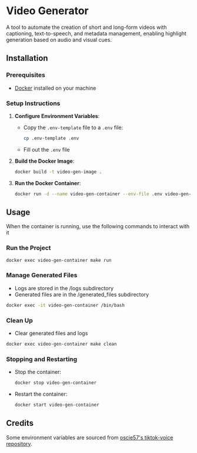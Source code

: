 # Video Generator
A tool to automate the creation of short and long-form videos with captioning, text-to-speech, and metadata management, enabling highlight generation based on audio and visual cues.

## Installation

### Prerequisites
- [Docker](https://www.docker.com/get-started) installed on your machine

### Setup Instructions

1. **Configure Environment Variables**: 
   - Copy the `.env-template` file to a `.env` file: 

     ```bash
     cp .env-template .env
     ```
   - Fill out the `.env` file

2. **Build the Docker Image**: 

   ```bash
   docker build -t video-gen-image .
   ```

3. **Run the Docker Container**: 

    ```bash
    docker run -d --name video-gen-container --env-file .env video-gen-image tail -f /dev/null
    ```

## Usage

When the container is running, use the following commands to interact with it

### Run the Project

```bash
docker exec video-gen-container make run
```

### Manage Generated Files

- Logs are stored in the /logs subdirectory
- Generated files are in the /generated_files subdirectory
```bash
docker exec -it video-gen-container /bin/bash
```

### Clean Up

- Clear generated files and logs
```bash
docker exec video-gen-container make clean
```

### Stopping and Restarting

- Stop the container:
    ```bash
    docker stop video-gen-container
    ```

- Restart the container:
    ```bash
    docker start video-gen-container
    ```

<!-- ## Configuration -->

<!-- ## Features -->

<!-- ## License -->

<!-- ## Contributions -->

<!-- ## Testing -->

## Credits
Some environment variables are sourced from [oscie57's tiktok-voice repository](https://github.com/oscie57/tiktok-voice).